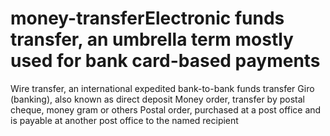 # money-transferElectronic funds transfer, an umbrella term mostly used for bank card-based payments
Wire transfer, an international expedited bank-to-bank funds transfer
Giro (banking), also known as direct deposit
Money order, transfer by postal cheque, money gram or others
Postal order, purchased at a post office and is payable at another post office to the named recipient
